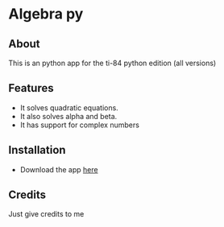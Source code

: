 
# Algebra py

## About

This is an python app for the ti-84 python edition (all versions)

## Features

- It solves quadratic equations.
- It also solves alpha and beta.
- It has support for complex numbers

## Installation

- Download the app [here](https://github.com/iwannet/Projects/releases/download/algebra/Algebra.py)

## Credits

Just give credits to me
